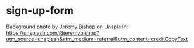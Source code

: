 # sign-up-form

Background photo by Jeremy Bishop on Unsplash: https://unsplash.com/@jeremybishop?utm_source=unsplash&utm_medium=referral&utm_content=creditCopyText

  
